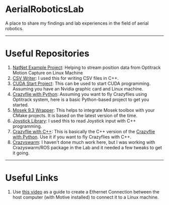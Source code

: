 # AerialRoboticsLab
A place to share my findings and lab experiences in the field of aerial robotics.

---------
# Useful Repositories
1. [NatNet Example Project](https://github.com/AliGriv/NatNet_Example): Helping to stream position data from Optitrack Motion Capture on Linux Machine 
2. [CSV Writer](https://github.com/AliGriv/CSVWriter): I used this for writing CSV files in C++.
3. [CUDA Start Project](https://github.com/AliGriv/cuda-start): This can be used to start CUDA programming. Assuming you have an Nvidia graphic card and Linux machine.
4. [Crazyflie with Python](https://github.com/AliGriv/Crazyflie_test): Assuming you want to fly Crazyflies using Optitrack system, here is a basic Python-based project to get you started.
5. [Mosek 9.3 Wrapper](https://github.com/AliGriv/mosek): This helps to integrate Mosek toolbox with your CMake projects. It is based on the latest version of the time.
6. [Joystick Library](https://github.com/AliGriv/JoystickLibrary): I used this to read Joystick input with C++ programming.
7. [Crazyflie with C++](https://github.com/AliGriv/Crazyflie_NatNet_cpp): This is basically the C++ version of the [Crazyflie with Python](https://github.com/AliGriv/Crazyflie_test). Use it if you want to fly Crazyflies with C++.
8. [Crazyswarm](https://github.com/AliGriv/crazyswarm): I haven't done much work here, but I was working with Crazyswarm/ROS package in the Lab and it needed a few tweaks to get it going. 
---------
# Useful Links
1. Use [this video](https://youtu.be/ck6wtrkdjzs) as a guide to create a Ethernet Connection between the host computer (with Motive installed) to connect it to a Linux machine.
